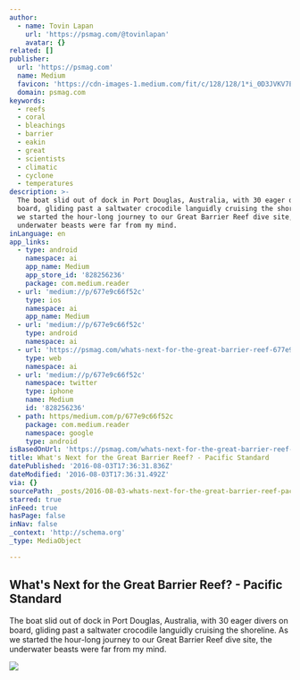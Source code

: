 ```yaml
---
author:
  - name: Tovin Lapan
    url: 'https://psmag.com/@tovinlapan'
    avatar: {}
related: []
publisher:
  url: 'https://psmag.com'
  name: Medium
  favicon: 'https://cdn-images-1.medium.com/fit/c/128/128/1*i_0D3JVKV7EvSiLj4i0k0g.png'
  domain: psmag.com
keywords:
  - reefs
  - coral
  - bleachings
  - barrier
  - eakin
  - great
  - scientists
  - climatic
  - cyclone
  - temperatures
description: >-
  The boat slid out of dock in Port Douglas, Australia, with 30 eager divers on
  board, gliding past a saltwater crocodile languidly cruising the shoreline. As
  we started the hour-long journey to our Great Barrier Reef dive site, the
  underwater beasts were far from my mind.
inLanguage: en
app_links:
  - type: android
    namespace: ai
    app_name: Medium
    app_store_id: '828256236'
    package: com.medium.reader
  - url: 'medium://p/677e9c66f52c'
    type: ios
    namespace: ai
    app_name: Medium
  - url: 'medium://p/677e9c66f52c'
    type: android
    namespace: ai
  - url: 'https://psmag.com/whats-next-for-the-great-barrier-reef-677e9c66f52c'
    type: web
    namespace: ai
  - url: 'medium://p/677e9c66f52c'
    namespace: twitter
    type: iphone
    name: Medium
    id: '828256236'
  - path: https/medium.com/p/677e9c66f52c
    package: com.medium.reader
    namespace: google
    type: android
isBasedOnUrl: 'https://psmag.com/whats-next-for-the-great-barrier-reef-677e9c66f52c#'
title: What's Next for the Great Barrier Reef? - Pacific Standard
datePublished: '2016-08-03T17:36:31.836Z'
dateModified: '2016-08-03T17:36:31.492Z'
via: {}
sourcePath: _posts/2016-08-03-whats-next-for-the-great-barrier-reef-pacific-standard.md
starred: true
inFeed: true
hasPage: false
inNav: false
_context: 'http://schema.org'
_type: MediaObject

---
```

<article style=""><h1>What's Next for the Great Barrier Reef? - Pacific Standard</h1><p>The boat slid out of dock in Port Douglas, Australia, with 30 eager divers on board, gliding past a saltwater crocodile languidly cruising the shoreline. As we started the hour-long journey to our Great Barrier Reef dive site, the underwater beasts were far from my mind.</p><img src="https://cdn-images-1.medium.com/max/1200/1*iuU18-E3F1K03_W4qZzfpQ.jpeg" /></article>